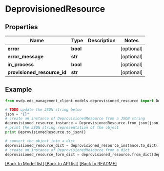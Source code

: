 # DeprovisionedResource


## Properties
Name | Type | Description | Notes
------------ | ------------- | ------------- | -------------
**error** | **bool** |  | [optional] 
**error_message** | **str** |  | [optional] 
**in_process** | **bool** |  | [optional] 
**provisioned_resource_id** | **str** |  | [optional] 

## Example

```python
from mvdp.edc_management_client.models.deprovisioned_resource import DeprovisionedResource

# TODO update the JSON string below
json = "{}"
# create an instance of DeprovisionedResource from a JSON string
deprovisioned_resource_instance = DeprovisionedResource.from_json(json)
# print the JSON string representation of the object
print DeprovisionedResource.to_json()

# convert the object into a dict
deprovisioned_resource_dict = deprovisioned_resource_instance.to_dict()
# create an instance of DeprovisionedResource from a dict
deprovisioned_resource_form_dict = deprovisioned_resource.from_dict(deprovisioned_resource_dict)
```
[[Back to Model list]](../README.md#documentation-for-models) [[Back to API list]](../README.md#documentation-for-api-endpoints) [[Back to README]](../README.md)


